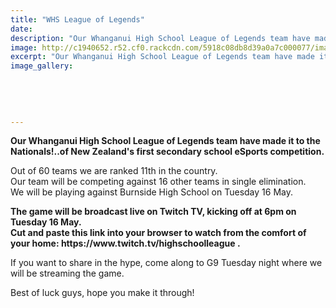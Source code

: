 ```yaml
---
title: "WHS League of Legends"
date: 
description: "Our Whanganui High School League of Legends team have made it to the Nationals!"
image: http://c1940652.r52.cf0.rackcdn.com/5918c08db8d39a0a7c000077/image-of-E-Sport-comp-May-2017.jpg
excerpt: "Our Whanganui High School League of Legends team have made it to the Nationals!"
image_gallery:
    
    
    
    
    
---
```


<p><strong>Our Whanganui High School League of Legends team have made it to the Nationals!..of&nbsp;New Zealand's first secondary school eSports competition.</strong></p>
<p>Out of 60 teams we are ranked 11th in the country.&nbsp;<br />Our team will be competing against 16 other teams in single elimination.&nbsp;<br />We will be playing against Burnside High School on Tuesday 16 May.&nbsp;</p>
<p><strong>The game will be broadcast live on Twitch TV, kicking off at 6pm on Tuesday 16 May.&nbsp;</strong><br /><strong>Cut and paste this link into your browser to watch from the comfort of your home: https://www.twitch.tv/highschoolleague .</strong></p>
<p>If you want to share in the hype, come along to G9 Tuesday night where we will be streaming the game.</p>
<p>Best of luck guys, hope you make it through!</p>

